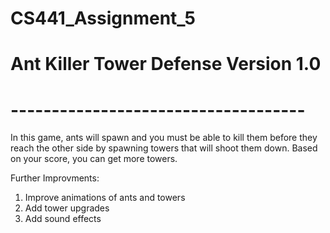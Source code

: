 # CS441_Assignment_5
# Ant Killer Tower Defense Version 1.0
# ------------------------------------
In this game, ants will spawn and you must be able to kill them before they reach the other side by spawning towers that will shoot them down. Based on your score, you can get more towers.

Further Improvments:
1) Improve animations of ants and towers
2) Add tower upgrades
3) Add sound effects
